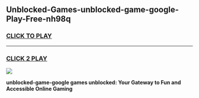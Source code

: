 
## Unblocked-Games-unblocked-game-google-Play-Free-nh98q
<h3>
<a href="https://premium76.site?title=unblocked-game-google&ref=10A">CLICK TO PLAY</a></h3>
<hr>

<h3>
<a href="https://premium76.site?title=unblocked-game-google&ref=10A">CLICK 2 PLAY</a>
  
</h3>

<a href="https://premium76.site?title=unblocked-game-google&ref=10A"><img src="https://clearcache.store/games.png"></a>


**unblocked-game-google games unblocked: Your Gateway to Fun and Accessible Online Gaming**
